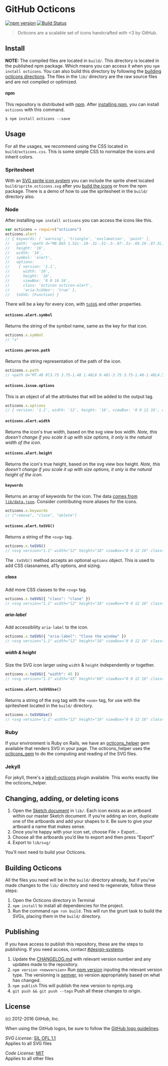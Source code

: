 # GitHub Octicons

[![npm version](https://img.shields.io/npm/v/octicons.svg)](https://www.npmjs.org/package/octicons)
[![Build Status](https://travis-ci.org/primer/octicons.svg?branch=master)](https://travis-ci.org/primer/octicons)

> Octicons are a scalable set of icons handcrafted with <3 by GitHub.

## Install

**NOTE:** The compiled files are located in `build/`. This directory is located in the published npm package. Which means you can access it when you `npm install octicons`. You can also build this directory by following the [building octicons directions](#building-octicons). The files in the `lib/` directory are the raw source files and are not compiled or optimized.

#### npm

This repository is distributed with [npm][npm]. After [installing npm][install-npm], you can install `octicons` with this command.

```
$ npm install octicons --save
```

## Usage

For all the usages, we recommend using the CSS located in `build/octicons.css`. This is some simple CSS to normalize the icons and inherit colors.

### Spritesheet

With an [SVG sprite icon system](https://css-tricks.com/svg-sprites-use-better-icon-fonts/) you can include the sprite sheet located `build/sprite.octicons.svg` after you [build the icons](#building-octicons) or from the npm package. There is a demo of how to use the spritesheet in the `build/` directory also.

### Node

After installing `npm install octicons` you can access the icons like this.

```js
var octicons = require("octicons")
octicons.alert
// { keywords: [ 'warning', 'triangle', 'exclamation', 'point' ],
//   path: '<path d="M8.865 1.52c-.18-.31-.51-.5-.87-.5s-.69.19-.87.5L.275 13.5c-.18.31-.18.69 0 1 .19.31.52.5.87.5h13.7c.36 0 .69-.19.86-.5.17-.31.18-.69.01-1L8.865 1.52zM8.995 13h-2v-2h2v2zm0-3h-2V6h2v4z"/>',
//   height: '16',
//   width: '16',
//   symbol: 'alert',
//   options:
//    { version: '1.1',
//      width: '16',
//      height: '16',
//      viewBox: '0 0 16 16',
//      class: 'octicon octicon-alert',
//      'aria-hidden': 'true' },
//   toSVG: [Function] }
```

There will be a key for every icon, with [`toSVG`](#octiconsalerttosvg) and other properties.

#### `octicons.alert.symbol`

Returns the string of the symbol name, same as the key for that icon.

```js
octicons.x.symbol
// "x"
```

#### `octicons.person.path`

Returns the string representation of the path of the icon.

```js
octicons.x.path
// <path d="M7.48 8l3.75 3.75-1.48 1.48L6 9.48l-3.75 3.75-1.48-1.48L4.52 8 .77 4.25l1.48-1.48L6 6.52l3.75-3.75 1.48 1.48z"></path>
```

#### `octicons.issue.options`

This is an object of all the attributes that will be added to the output tag.

```js
octicons.x.options
// { version: '1.1', width: '12', height: '16', viewBox: '0 0 12 16', class: 'octicon octicon-x', 'aria-hidden': 'true' }
```

#### `octicons.alert.width`

Returns the icon's true width, based on the svg view box width. _Note, this doesn't change if you scale it up with size options, it only is the natural width of the icon._

#### `octicons.alert.height`

Returns the icon's true height, based on the svg view box height. _Note, this doesn't change if you scale it up with size options, it only is the natural height of the icon._

#### `keywords`

Returns an array of keywords for the icon. The data [comes from `lib/data.json`](https://github.com/primer/octicons/blob/master/lib/data.json). Consider contributing more aliases for the icons.

```js
octicons.x.keywords
// ["remove", "close", "delete"]
```

#### `octicons.alert.toSVG()`

Returns a string of the `<svg>` tag.

```js
octicons.x.toSVG()
// <svg version="1.1" width="12" height="16" viewBox="0 0 12 16" class="octicon octicon-x" aria-hidden="true"><path d="M7.48 8l3.75 3.75-1.48 1.48L6 9.48l-3.75 3.75-1.48-1.48L4.52 8 .77 4.25l1.48-1.48L6 6.52l3.75-3.75 1.48 1.48z"/></svg>
```

The `.toSVG()` method accepts an optional `options` object. This is used to add CSS classnames, a11y options, and sizing.

##### class

Add more CSS classes to the `<svg>` tag.

```js
octicons.x.toSVG({ "class": "close" })
// <svg version="1.1" width="12" height="16" viewBox="0 0 12 16" class="octicon octicon-x close" aria-hidden="true"><path d="M7.48 8l3.75 3.75-1.48 1.48L6 9.48l-3.75 3.75-1.48-1.48L4.52 8 .77 4.25l1.48-1.48L6 6.52l3.75-3.75 1.48 1.48z"/></svg>
```

##### aria-label

Add accessibility `aria-label` to the icon.

```js
octicons.x.toSVG({ "aria-label": "Close the window" })
// <svg version="1.1" width="12" height="16" viewBox="0 0 12 16" class="octicon octicon-x" aria-label="Close the window" role="img"><path d="M7.48 8l3.75 3.75-1.48 1.48L6 9.48l-3.75 3.75-1.48-1.48L4.52 8 .77 4.25l1.48-1.48L6 6.52l3.75-3.75 1.48 1.48z"/></svg>
```

##### width & height

Size the SVG icon larger using `width` & `height` independently or together.

```js
octicons.x.toSVG({ "width": 45 })
// <svg version="1.1" width="45" height="60" viewBox="0 0 12 16" class="octicon octicon-x" aria-hidden="true"><path d="M7.48 8l3.75 3.75-1.48 1.48L6 9.48l-3.75 3.75-1.48-1.48L4.52 8 .77 4.25l1.48-1.48L6 6.52l3.75-3.75 1.48 1.48z"/></svg>
```

#### `octicons.alert.toSVGUse()`

Returns a string of the svg tag with the `<use>` tag, for use with the spritesheet located in the `build/` directory.

```js
octicons.x.toSVGUse()
// <svg version="1.1" width="12" height="16" viewBox="0 0 12 16" class="octicon octicon-x" aria-hidden="true"><use xlink:href="#x" /></svg>
```

### Ruby

If your environment is Ruby on Rails, we have an [octicons_helper](https://github.com/primer/octicons_helper) gem available that renders SVG in your page. The octicons_helper uses the [octicons_gem](https://github.com/primer/octicons_gem) to do the computing and reading of the SVG files.

### Jekyll

For jekyll, there's a [jekyll-octicons](https://github.com/primer/jekyll-octicons) plugin available. This works exactly like the octicons_helper.

## Changing, adding, or deleting icons

1. Open the [Sketch document][sketch-document] in `lib/`. Each icon exists as an artboard within our master Sketch document. If you’re adding an icon, duplicate one of the artboards and add your shapes to it. Be sure to give your artboard a name that makes sense.
2. Once you’re happy with your icon set, choose File > Export…
3. Choose all the artboards you’d like to export and then press “Export”
4. Export to `lib/svg/`

You’ll next need to build your Octicons.

## Building Octicons

All the files you need will be in the `build/` directory already, but if you’ve made changes to the `lib/` directory and need to regenerate, follow these steps:

1. Open the Octicons directory in Terminal
2. `npm install` to install all dependencies for the project.
3. Run the command `npm run build`. This will run the grunt task to build the SVGs, placing them in the `build/` directory.

## Publishing

If you have access to publish this repository, these are the steps to publishing. If you need access, contact [#design-systems](https://github.slack.com/archives/design-systems).

1. Update the [CHANGELOG.md](./CHANGELOG.md) with relevant version number and any updates made to the repository.
2. `npm version <newversion>` Run [npm version](https://docs.npmjs.com/cli/version) inputing the relevant version type. The versioning is [semver](http://semver.org/), so version appropriately based on what has changed.
3. `npm publish` This will publish the new version to npmjs.org
4. `git push && git push --tags` Push all these changes to origin.

## License

(c) 2012-2016 GitHub, Inc.

When using the GitHub logos, be sure to follow the [GitHub logo guidelines](https://github.com/logos).

_SVG License:_ [SIL OFL 1.1](http://scripts.sil.org/OFL)  
Applies to all SVG files

_Code License:_ [MIT](./LICENSE)  
Applies to all other files

[primer]: https://github.com/primer/primer
[docs]: http://primercss.io/
[npm]: https://www.npmjs.com/
[install-npm]: https://docs.npmjs.com/getting-started/installing-node
[sass]: http://sass-lang.com/
[sketch-document]: https://github.com/primer/octicons/blob/master/lib/octicons-master.sketch

